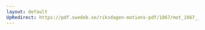 ```yaml
---
layout: default
UpRedirect: https://pdf.swedeb.se/riksdagen-motions-pdf/1867/mot_1867__ak__00122.pdf
---
```

